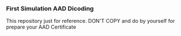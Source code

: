 ### First Simulation AAD Dicoding
This repository just for reference. DON'T COPY and do by yourself for prepare your AAD Certificate
